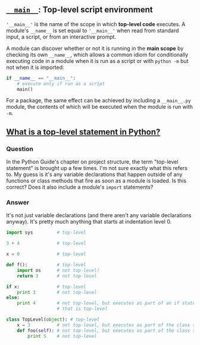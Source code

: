 ## [`__main__`](https://docs.python.org/3/library/__main__.html): Top-level script environment

`'__main__'` is the name of the scope in which **top-level code** executes. A module's `__name__` is set equal to `'__main__'` when read from standard input, a script, or from an interactive prompt.

A module can discover whether or not it is running in the **main scope** by checking its own `__name__`, which allows a common idiom for conditionally executing code in a module when it is run as a script or with `python -m` but not when it is imported:

```python
if __name__ == "__main__":
    # execute only if run as a script
    main()
```

For a package, the same effect can be achieved by including a `__main__.py` module, the contents of which will be executed when the module is run with `-m`.

## [What is a top-level statement in Python?](https://stackoverflow.com/questions/18138166/what-is-a-top-level-statement-in-python)

### Question

In the Python Guide's chapter on project structure, the term "top-level statement" is brought up a few times. I'm not sure exactly what this refers to. My guess is it's any variable declarations that happen outside of any functions or class methods that fire as soon as a module is loaded. Is this correct? Does it also include a module's `import` statements?

### Answer

It's not just variable declarations (and there aren't any variable declarations anyway). It's pretty much anything that starts at indentation level 0.

```python
import sys         # top-level

3 + 4              # top-level

x = 0              # top-level

def f():           # top-level
    import os      # not top-level!
    return 3       # not top-level

if x:              # top-level
    print 3        # not top-level
else:
    print 4        # not top-level, but executes as part of an if statement
                   # that is top-level

class TopLevel(object): # top-level
    x = 3          # not top-level, but executes as part of the class statement
    def foo(self): # not top-level, but executes as part of the class statement
        print 5    # not top-level
```
